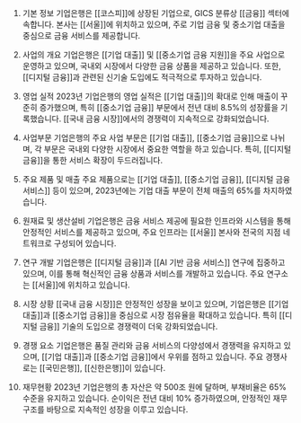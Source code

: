 1. 기본 정보
기업은행은 [[코스피]]에 상장된 기업으로, GICS 분류상 [[금융]] 섹터에 속합니다. 본사는 [[서울]]에 위치하고 있으며, 주로 기업 금융 및 중소기업 대출을 중심으로 금융 서비스를 제공합니다.

2. 사업의 개요
기업은행은 [[기업 대출]] 및 [[중소기업 금융 지원]]을 주요 사업으로 운영하고 있으며, 국내외 시장에서 다양한 금융 상품을 제공하고 있습니다. 또한, [[디지털 금융]]과 관련된 신기술 도입에도 적극적으로 투자하고 있습니다.

3. 영업 실적
2023년 기업은행의 영업 실적은 [[기업 대출]]의 확대로 인해 매출이 꾸준히 증가했으며, 특히 [[중소기업 금융]] 부문에서 전년 대비 8.5%의 성장률을 기록했습니다. [[국내 금융 시장]]에서의 경쟁력이 지속적으로 강화되었습니다.

4. 사업부문
기업은행의 주요 사업 부문은 [[기업 대출]], [[중소기업 금융]]으로 나뉘며, 각 부문은 국내외 다양한 시장에서 중요한 역할을 하고 있습니다. 특히, [[디지털 금융]]을 통한 서비스 확장이 두드러집니다.

5. 주요 제품 및 매출
주요 제품으로는 [[기업 대출]], [[중소기업 금융]], [[디지털 금융 서비스]] 등이 있으며, 2023년에는 기업 대출 부문이 전체 매출의 65%를 차지하였습니다.

6. 원재료 및 생산설비
기업은행은 금융 서비스 제공에 필요한 인프라와 시스템을 통해 안정적인 서비스를 제공하고 있으며, 주요 인프라는 [[서울]] 본사와 전국의 지점 네트워크로 구성되어 있습니다.

7. 연구 개발
기업은행은 [[디지털 금융]]과 [[AI 기반 금융 서비스]] 연구에 집중하고 있으며, 이를 통해 혁신적인 금융 상품과 서비스를 개발하고 있습니다. 주요 연구소는 [[서울]]에 위치하고 있습니다.

8. 시장 상황
[[국내 금융 시장]]은 안정적인 성장을 보이고 있으며, 기업은행은 [[기업 대출]]과 [[중소기업 금융]]을 중심으로 시장 점유율을 확대하고 있습니다. 특히 [[디지털 금융]] 기술의 도입으로 경쟁력이 더욱 강화되었습니다.

9. 경쟁 요소
기업은행은 품질 관리와 금융 서비스의 다양성에서 경쟁력을 유지하고 있으며, [[기업 대출]]과 [[중소기업 금융]]에서 우위를 점하고 있습니다. 주요 경쟁사로는 [[국민은행]], [[신한은행]]이 있습니다.

10. 재무현황
2023년 기업은행의 총 자산은 약 500조 원에 달하며, 부채비율은 65% 수준을 유지하고 있습니다. 순이익은 전년 대비 10% 증가하였으며, 안정적인 재무구조를 바탕으로 지속적인 성장을 이루고 있습니다.
